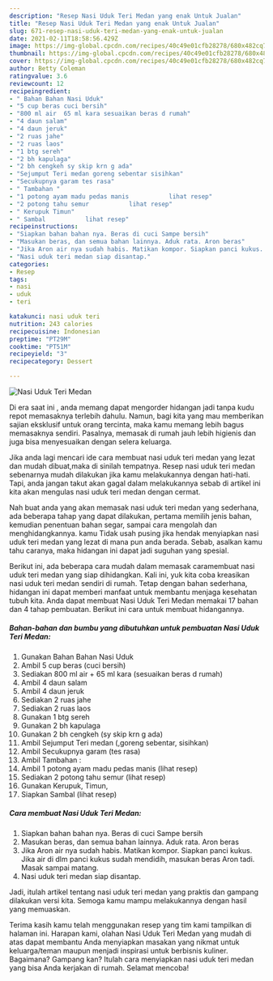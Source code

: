 ```yaml
---
description: "Resep Nasi Uduk Teri Medan yang enak Untuk Jualan"
title: "Resep Nasi Uduk Teri Medan yang enak Untuk Jualan"
slug: 671-resep-nasi-uduk-teri-medan-yang-enak-untuk-jualan
date: 2021-02-11T18:58:56.429Z
image: https://img-global.cpcdn.com/recipes/40c49e01cfb28278/680x482cq70/nasi-uduk-teri-medan-foto-resep-utama.jpg
thumbnail: https://img-global.cpcdn.com/recipes/40c49e01cfb28278/680x482cq70/nasi-uduk-teri-medan-foto-resep-utama.jpg
cover: https://img-global.cpcdn.com/recipes/40c49e01cfb28278/680x482cq70/nasi-uduk-teri-medan-foto-resep-utama.jpg
author: Betty Coleman
ratingvalue: 3.6
reviewcount: 12
recipeingredient:
- " Bahan Bahan Nasi Uduk"
- "5 cup beras cuci bersih"
- "800 ml air  65 ml kara sesuaikan beras d rumah"
- "4 daun salam"
- "4 daun jeruk"
- "2 ruas jahe"
- "2 ruas laos"
- "1 btg sereh"
- "2 bh kapulaga"
- "2 bh cengkeh sy skip krn g ada"
- "Sejumput Teri medan goreng sebentar sisihkan"
- "Secukupnya garam tes rasa"
- " Tambahan "
- "1 potong ayam madu pedas manis           lihat resep"
- "2 potong tahu semur           lihat resep"
- " Kerupuk Timun"
- " Sambal           lihat resep"
recipeinstructions:
- "Siapkan bahan bahan nya. Beras di cuci Sampe bersih"
- "Masukan beras, dan semua bahan lainnya. Aduk rata. Aron beras"
- "Jika Aron air nya sudah habis. Matikan kompor. Siapkan panci kukus. Jika air di dlm panci kukus sudah mendidih, masukan beras Aron tadi. Masak sampai matang."
- "Nasi uduk teri medan siap disantap."
categories:
- Resep
tags:
- nasi
- uduk
- teri

katakunci: nasi uduk teri 
nutrition: 243 calories
recipecuisine: Indonesian
preptime: "PT29M"
cooktime: "PT51M"
recipeyield: "3"
recipecategory: Dessert

---
```



![Nasi Uduk Teri Medan](https://img-global.cpcdn.com/recipes/40c49e01cfb28278/680x482cq70/nasi-uduk-teri-medan-foto-resep-utama.jpg)

Di era  saat ini , anda memang dapat mengorder hidangan jadi tanpa kudu repot memasaknya terlebih dahulu. Namun, bagi kita yang mau memberikan sajian eksklusif untuk orang tercinta, maka kamu memang lebih bagus memasaknya sendiri. Pasalnya, memasak di rumah jauh lebih higienis dan juga bisa menyesuaikan dengan selera keluarga.

Jika anda lagi mencari ide cara membuat nasi uduk teri medan yang lezat dan mudah dibuat,maka di sinilah tempatnya. Resep nasi uduk teri medan  sebenarnya mudah dilakukan jika kamu melakukannya dengan hati-hati. Tapi, anda jangan takut akan gagal dalam melakukannya 
sebab di artikel ini kita akan mengulas nasi uduk teri medan dengan cermat.  



Nah buat anda yang akan memasak nasi uduk teri medan yang sederhana, ada beberapa tahap yang dapat dilakukan, pertama memilih jenis bahan, kemudian penentuan bahan segar, sampai cara mengolah dan menghidangkannya. kamu Tidak usah pusing jika hendak menyiapkan nasi uduk teri medan yang lezat di mana pun anda berada. Sebab, asalkan kamu  tahu caranya, maka hidangan ini dapat jadi suguhan yang spesial.

Berikut ini, ada beberapa cara mudah dalam memasak caramembuat nasi uduk teri medan yang siap dihidangkan. Kali ini, yuk kita coba kreasikan nasi uduk teri medan sendiri di rumah. Tetap dengan bahan sederhana, hidangan ini dapat memberi manfaat untuk membantu menjaga kesehatan tubuh kita. Anda dapat membuat Nasi Uduk Teri Medan memakai 17 bahan dan 4 tahap pembuatan. Berikut ini cara untuk membuat hidangannya.

<!--inarticleads1-->

##### Bahan-bahan dan bumbu yang dibutuhkan untuk pembuatan Nasi Uduk Teri Medan:

1. Gunakan  Bahan Bahan Nasi Uduk
1. Ambil 5 cup beras (cuci bersih)
1. Sediakan 800 ml air + 65 ml kara (sesuaikan beras d rumah)
1. Ambil 4 daun salam
1. Ambil 4 daun jeruk
1. Sediakan 2 ruas jahe
1. Sediakan 2 ruas laos
1. Gunakan 1 btg sereh
1. Gunakan 2 bh kapulaga
1. Gunakan 2 bh cengkeh (sy skip krn g ada)
1. Ambil Sejumput Teri medan (,goreng sebentar, sisihkan)
1. Ambil Secukupnya garam (tes rasa)
1. Ambil  Tambahan :
1. Ambil 1 potong ayam madu pedas manis           (lihat resep)
1. Sediakan 2 potong tahu semur           (lihat resep)
1. Gunakan  Kerupuk, Timun,
1. Siapkan  Sambal           (lihat resep)




<!--inarticleads2-->

##### Cara membuat Nasi Uduk Teri Medan:

1. Siapkan bahan bahan nya. Beras di cuci Sampe bersih
1. Masukan beras, dan semua bahan lainnya. Aduk rata. Aron beras
1. Jika Aron air nya sudah habis. Matikan kompor. Siapkan panci kukus. Jika air di dlm panci kukus sudah mendidih, masukan beras Aron tadi. Masak sampai matang.
1. Nasi uduk teri medan siap disantap.




Jadi, itulah artikel tentang  nasi uduk teri medan  yang praktis dan gampang dilakukan versi kita. Semoga kamu mampu melakukannya dengan hasil yang memuaskan. 

Terima kasih kamu telah menggunakan resep yang tim kami tampilkan di halaman ini. Harapan kami, olahan  Nasi Uduk Teri Medan yang mudah di atas dapat membantu Anda menyiapkan masakan yang nikmat untuk keluarga/teman maupun menjadi inspirasi untuk berbisnis kuliner. Bagaimana? Gampang kan? Itulah cara menyiapkan nasi uduk teri medan yang bisa Anda kerjakan di rumah. Selamat mencoba!


